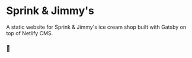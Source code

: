 # Sprink & Jimmy's

A static website for Sprink & Jimmy's ice cream shop built with Gatsby on top of Netlify CMS.

### 🍦